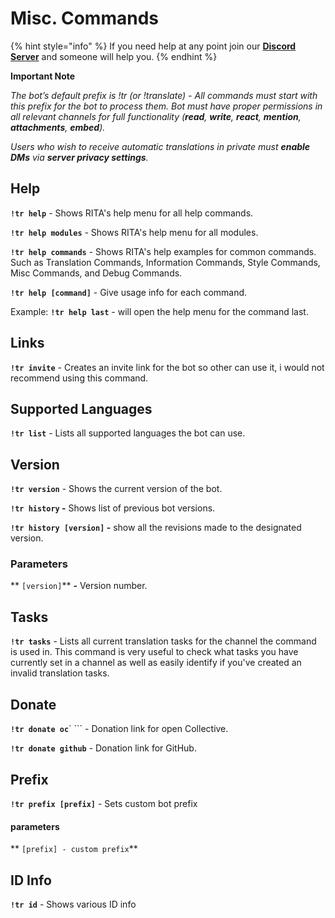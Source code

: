 # Misc. Commands

{% hint style="info" %}
If you need help at any point join our [**Discord Server**](https://discord.gg/mgNR64R) and someone will help you.
{% endhint %}

**Important Note**

_The bot’s default prefix is !tr (or !translate) - All commands must start with this prefix for the bot to process them. Bot must have proper permissions in all relevant channels for full functionality (**read**, **write**, **react**, **mention**, **attachments**, **embed**)._

_Users who wish to receive automatic translations in private must **enable DMs** via **server privacy settings**._

## Help <a href="#help" id="help"></a>

**`!tr help`** - Shows RITA's help menu for all help commands.

**`!tr help modules`** - Shows RITA's help menu for all modules.

**`!tr help commands`** - Shows RITA's help examples for common commands. Such as Translation Commands, Information Commands, Style Commands, Misc Commands, and Debug Commands.

**`!tr help [command]`** - Give usage info for each command.

Example: **`!tr help last`** - will open the help menu for the command last.

## Links <a href="#links" id="links"></a>

**`!tr invite`** - Creates an invite link for the bot so other can use it, i would not recommend using this command.

## Supported Languages <a href="#supported-languages" id="supported-languages"></a>

**`!tr list`** - Lists all supported languages the bot can use.

## Version <a href="#version" id="version"></a>

**`!tr version`** - Shows the current version of the bot.

**`!tr history` -** Shows list of previous bot versions.

**`!tr history [version]` -** show all the revisions made to the designated version.

### Parameters

\*\* `[version]`\*\* **-** Version number.

## Tasks <a href="#tasks" id="tasks"></a>

**`!tr tasks`** - Lists all current translation tasks for the channel the command is used in. This command is very useful to check what tasks you have currently set in a channel as well as easily identify if you've created an invalid translation tasks.

## Donate <a href="#doante" id="doante"></a>

**`!tr donate oc`**` ``` - Donation link for open Collective.&#x20;

**`!tr donate github`** - Donation link for GitHub.

## Prefix

**`!tr prefix [prefix]`** - Sets custom bot prefix

#### parameters

\*\* `[prefix] - custom prefix`\*\*

## ID Info

**`!tr id`** - Shows various ID info
